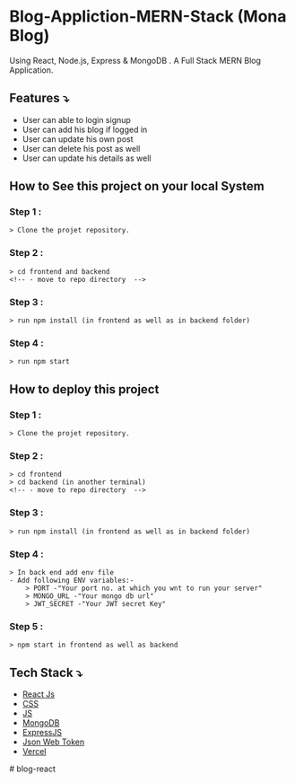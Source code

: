 # Blog-Appliction-MERN-Stack (Mona Blog)
 Using React, Node.js, Express &amp; MongoDB . A Full Stack MERN Blog Application.  

## Features ⤵


- User can able to login signup
- User can add his blog if logged in
- User can update his own post
- User can delete his post as well
- User can update his details as well



## How to See this project on your local System

### Step 1 :
    > Clone the projet repository.

### Step 2 :
    > cd frontend and backend
    <!-- - move to repo directory  -->

### Step 3 :
    > run npm install (in frontend as well as in backend folder)


### Step 4 :
    > run npm start


## How to deploy this project 

### Step 1 :
    > Clone the projet repository.

### Step 2 :
    > cd frontend
    > cd backend (in another terminal)
    <!-- - move to repo directory  -->

### Step 3 :
    > run npm install (in frontend as well as in backend folder)


### Step 4 :
    > In back end add env file
    - Add following ENV variables:-
        > PORT -"Your port no. at which you wnt to run your server"
        > MONGO_URL -"Your mongo db url"
        > JWT_SECRET -"Your JWT secret Key"

### Step 5 :
    > npm start in frontend as well as backend 



## Tech Stack ⤵

- [React Js](https://reactjs.org/docs/getting-started.html)
- [CSS](https://developer.mozilla.org/en-US/docs/Web/CSS)
- [JS](https://developer.mozilla.org/en-US/docs/Web/JavaScript)
- [MongoDB](https://www.mongodb.com/)
- [ExpressJS](https://expressjs.com/)
- [Json Web Token](https://jwt.io/)
- [Vercel](https://vercel.com/)


#   b l o g - r e a c t  
 